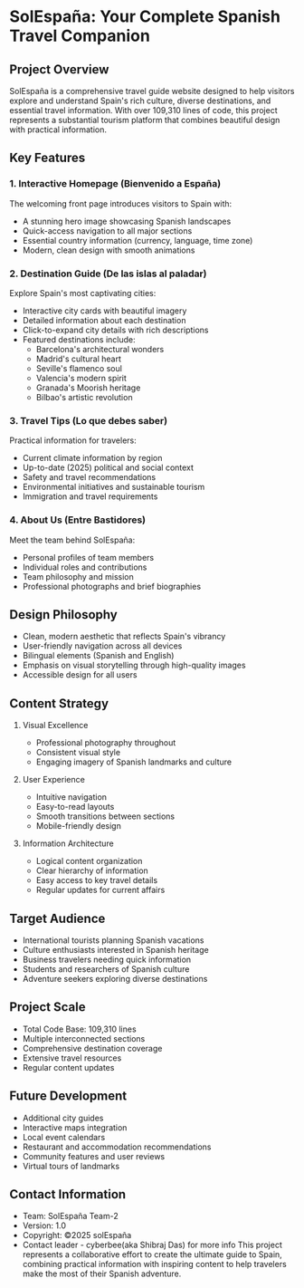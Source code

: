 # SolEspaña: Your Complete Spanish Travel Companion

## Project Overview
SolEspaña is a comprehensive travel guide website designed to help visitors explore and understand Spain's rich culture, diverse destinations, and essential travel information. With over 109,310 lines of code, this project represents a substantial tourism platform that combines beautiful design with practical information.

## Key Features

### 1. Interactive Homepage (Bienvenido a España)
The welcoming front page introduces visitors to Spain with:
- A stunning hero image showcasing Spanish landscapes
- Quick-access navigation to all major sections
- Essential country information (currency, language, time zone)
- Modern, clean design with smooth animations

### 2. Destination Guide (De las islas al paladar)
Explore Spain's most captivating cities:
- Interactive city cards with beautiful imagery
- Detailed information about each destination
- Click-to-expand city details with rich descriptions
- Featured destinations include:
  * Barcelona's architectural wonders
  * Madrid's cultural heart
  * Seville's flamenco soul
  * Valencia's modern spirit
  * Granada's Moorish heritage
  * Bilbao's artistic revolution

### 3. Travel Tips (Lo que debes saber)
Practical information for travelers:
- Current climate information by region
- Up-to-date (2025) political and social context
- Safety and travel recommendations
- Environmental initiatives and sustainable tourism
- Immigration and travel requirements

### 4. About Us (Entre Bastidores)
Meet the team behind SolEspaña:
- Personal profiles of team members
- Individual roles and contributions
- Team philosophy and mission
- Professional photographs and brief biographies

## Design Philosophy
- Clean, modern aesthetic that reflects Spain's vibrancy
- User-friendly navigation across all devices
- Bilingual elements (Spanish and English)
- Emphasis on visual storytelling through high-quality images
- Accessible design for all users

## Content Strategy
1. Visual Excellence
   - Professional photography throughout
   - Consistent visual style
   - Engaging imagery of Spanish landmarks and culture

2. User Experience
   - Intuitive navigation
   - Easy-to-read layouts
   - Smooth transitions between sections
   - Mobile-friendly design

3. Information Architecture
   - Logical content organization
   - Clear hierarchy of information
   - Easy access to key travel details
   - Regular updates for current affairs

## Target Audience
- International tourists planning Spanish vacations
- Culture enthusiasts interested in Spanish heritage
- Business travelers needing quick information
- Students and researchers of Spanish culture
- Adventure seekers exploring diverse destinations

## Project Scale
- Total Code Base: 109,310 lines
- Multiple interconnected sections
- Comprehensive destination coverage
- Extensive travel resources
- Regular content updates

## Future Development
- Additional city guides
- Interactive maps integration
- Local event calendars
- Restaurant and accommodation recommendations
- Community features and user reviews
- Virtual tours of landmarks

## Contact Information
- Team: SolEspaña Team-2
- Version: 1.0
- Copyright: ©2025 solEspaña
- Contact leader - cyberbee(aka Shibraj Das) for more info
This project represents a collaborative effort to create the ultimate guide to Spain, combining practical information with inspiring content to help travelers make the most of their Spanish adventure.
